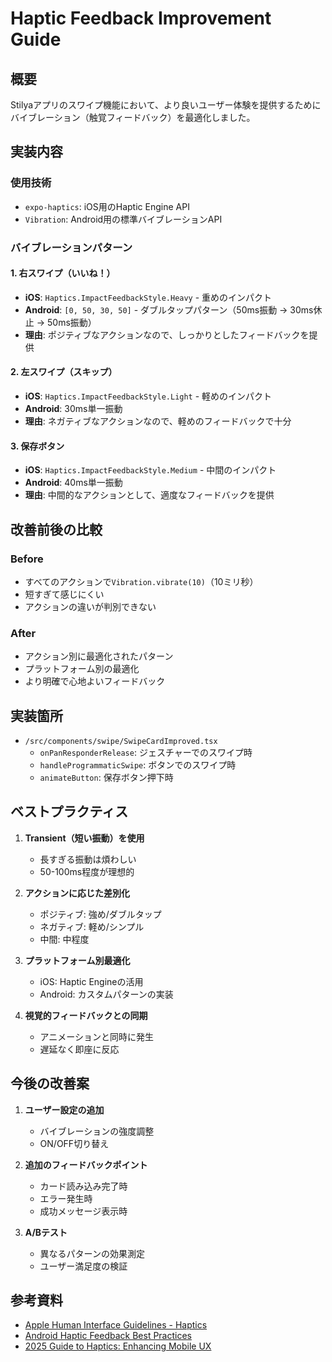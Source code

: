 # Haptic Feedback Improvement Guide

## 概要
Stilyaアプリのスワイプ機能において、より良いユーザー体験を提供するためにバイブレーション（触覚フィードバック）を最適化しました。

## 実装内容

### 使用技術
- `expo-haptics`: iOS用のHaptic Engine API
- `Vibration`: Android用の標準バイブレーションAPI

### バイブレーションパターン

#### 1. 右スワイプ（いいね！）
- **iOS**: `Haptics.ImpactFeedbackStyle.Heavy` - 重めのインパクト
- **Android**: `[0, 50, 30, 50]` - ダブルタップパターン（50ms振動 → 30ms休止 → 50ms振動）
- **理由**: ポジティブなアクションなので、しっかりとしたフィードバックを提供

#### 2. 左スワイプ（スキップ）
- **iOS**: `Haptics.ImpactFeedbackStyle.Light` - 軽めのインパクト
- **Android**: 30ms単一振動
- **理由**: ネガティブなアクションなので、軽めのフィードバックで十分

#### 3. 保存ボタン
- **iOS**: `Haptics.ImpactFeedbackStyle.Medium` - 中間のインパクト
- **Android**: 40ms単一振動
- **理由**: 中間的なアクションとして、適度なフィードバックを提供

## 改善前後の比較

### Before
- すべてのアクションで`Vibration.vibrate(10)`（10ミリ秒）
- 短すぎて感じにくい
- アクションの違いが判別できない

### After
- アクション別に最適化されたパターン
- プラットフォーム別の最適化
- より明確で心地よいフィードバック

## 実装箇所
- `/src/components/swipe/SwipeCardImproved.tsx`
  - `onPanResponderRelease`: ジェスチャーでのスワイプ時
  - `handleProgrammaticSwipe`: ボタンでのスワイプ時
  - `animateButton`: 保存ボタン押下時

## ベストプラクティス

1. **Transient（短い振動）を使用**
   - 長すぎる振動は煩わしい
   - 50-100ms程度が理想的

2. **アクションに応じた差別化**
   - ポジティブ: 強め/ダブルタップ
   - ネガティブ: 軽め/シンプル
   - 中間: 中程度

3. **プラットフォーム別最適化**
   - iOS: Haptic Engineの活用
   - Android: カスタムパターンの実装

4. **視覚的フィードバックとの同期**
   - アニメーションと同時に発生
   - 遅延なく即座に反応

## 今後の改善案

1. **ユーザー設定の追加**
   - バイブレーションの強度調整
   - ON/OFF切り替え

2. **追加のフィードバックポイント**
   - カード読み込み完了時
   - エラー発生時
   - 成功メッセージ表示時

3. **A/Bテスト**
   - 異なるパターンの効果測定
   - ユーザー満足度の検証

## 参考資料
- [Apple Human Interface Guidelines - Haptics](https://developer.apple.com/design/human-interface-guidelines/playing-haptic-feedback)
- [Android Haptic Feedback Best Practices](https://developer.android.com/develop/ui/views/haptics)
- [2025 Guide to Haptics: Enhancing Mobile UX](https://medium.com/2025-guide-to-haptics)
